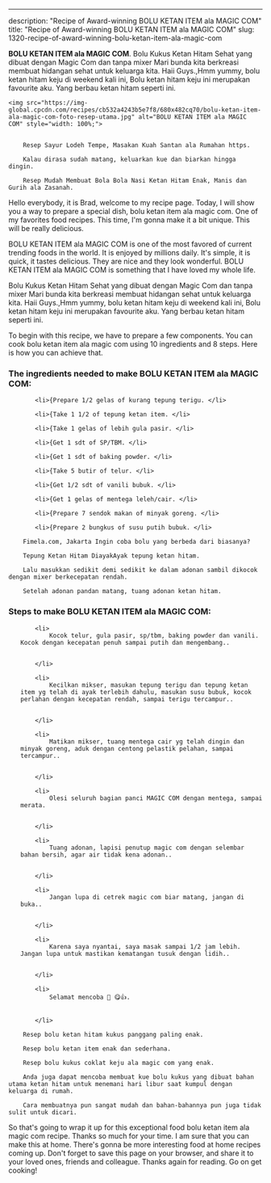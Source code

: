 ---
description: "Recipe of Award-winning BOLU KETAN ITEM ala MAGIC COM"
title: "Recipe of Award-winning BOLU KETAN ITEM ala MAGIC COM"
slug: 1320-recipe-of-award-winning-bolu-ketan-item-ala-magic-com

<p>
	<strong>BOLU KETAN ITEM ala MAGIC COM</strong>. 
	Bolu Kukus Ketan Hitam Sehat yang dibuat dengan Magic Com dan tanpa mixer Mari bunda kita berkreasi membuat hidangan sehat untuk keluarga kita. Haii Guys.,Hmm yummy, bolu ketan hitam keju di weekend kali ini, Bolu ketan hitam keju ini merupakan favourite aku. Yang berbau ketan hitam seperti ini.
</p>
<p>
	
	<img src="https://img-global.cpcdn.com/recipes/cb532a4243b5e7f8/680x482cq70/bolu-ketan-item-ala-magic-com-foto-resep-utama.jpg" alt="BOLU KETAN ITEM ala MAGIC COM" style="width: 100%;">
	
	
		Resep Sayur Lodeh Tempe, Masakan Kuah Santan ala Rumahan https.
	
		Kalau dirasa sudah matang, keluarkan kue dan biarkan hingga dingin.
	
		Resep Mudah Membuat Bola Bola Nasi Ketan Hitam Enak, Manis dan Gurih ala Zasanah.
	
</p>
<p>
	Hello everybody, it is Brad, welcome to my recipe page. Today, I will show you a way to prepare a special dish, bolu ketan item ala magic com. One of my favorites food recipes. This time, I'm gonna make it a bit unique. This will be really delicious.
</p>
	
<p>
	BOLU KETAN ITEM ala MAGIC COM is one of the most favored of current trending foods in the world. It is enjoyed by millions daily. It's simple, it is quick, it tastes delicious. They are nice and they look wonderful. BOLU KETAN ITEM ala MAGIC COM is something that I have loved my whole life.
</p>
<p>
	Bolu Kukus Ketan Hitam Sehat yang dibuat dengan Magic Com dan tanpa mixer Mari bunda kita berkreasi membuat hidangan sehat untuk keluarga kita. Haii Guys.,Hmm yummy, bolu ketan hitam keju di weekend kali ini, Bolu ketan hitam keju ini merupakan favourite aku. Yang berbau ketan hitam seperti ini.
</p>

<p>
To begin with this recipe, we have to prepare a few components. You can cook bolu ketan item ala magic com using 10 ingredients and 8 steps. Here is how you can achieve that.
</p>

<h3>The ingredients needed to make BOLU KETAN ITEM ala MAGIC COM:</h3>

<ol>
	
		<li>{Prepare 1/2 gelas of kurang tepung terigu. </li>
	
		<li>{Take 1 1/2 of tepung ketan item. </li>
	
		<li>{Take 1 gelas of lebih gula pasir. </li>
	
		<li>{Get 1 sdt of SP/TBM. </li>
	
		<li>{Get 1 sdt of baking powder. </li>
	
		<li>{Take 5 butir of telur. </li>
	
		<li>{Get 1/2 sdt of vanili bubuk. </li>
	
		<li>{Get 1 gelas of mentega leleh/cair. </li>
	
		<li>{Prepare 7 sendok makan of minyak goreng. </li>
	
		<li>{Prepare 2 bungkus of susu putih bubuk. </li>
	
</ol>
<p>
	
		Fimela.com, Jakarta Ingin coba bolu yang berbeda dari biasanya?
	
		Tepung Ketan Hitam DiayakAyak tepung ketan hitam.
	
		Lalu masukkan sedikit demi sedikit ke dalam adonan sambil dikocok dengan mixer berkecepatan rendah.
	
		Setelah adonan pandan matang, tuang adonan ketan hitam.
	
</p>

<h3>Steps to make BOLU KETAN ITEM ala MAGIC COM:</h3>

<ol>
	
		<li>
			Kocok telur, gula pasir, sp/tbm, baking powder dan vanili. Kocok dengan kecepatan penuh sampai putih dan mengembang..
			
			
		</li>
	
		<li>
			Kecilkan mikser, masukan tepung terigu dan tepung ketan item yg telah di ayak terlebih dahulu, masukan susu bubuk, kocok perlahan dengan kecepatan rendah, sampai terigu tercampur..
			
			
		</li>
	
		<li>
			Matikan mikser, tuang mentega cair yg telah dingin dan minyak goreng, aduk dengan centong pelastik pelahan, sampai tercampur..
			
			
		</li>
	
		<li>
			Olesi seluruh bagian panci MAGIC COM dengan mentega, sampai merata.
			
			
		</li>
	
		<li>
			Tuang adonan, lapisi penutup magic com dengan selembar bahan bersih, agar air tidak kena adonan..
			
			
		</li>
	
		<li>
			Jangan lupa di cetrek magic com biar matang, jangan di buka..
			
			
		</li>
	
		<li>
			Karena saya nyantai, saya masak sampai 1/2 jam lebih. Jangan lupa untuk mastikan kematangan tusuk dengan lidih..
			
			
		</li>
	
		<li>
			Selamat mencoba 🍪 😋👍.
			
			
		</li>
	
</ol>

<p>
	
		Resep bolu ketan hitam kukus panggang paling enak.
	
		Resep bolu ketan item enak dan sederhana.
	
		Resep bolu kukus coklat keju ala magic com yang enak.
	
		Anda juga dapat mencoba membuat kue bolu kukus yang dibuat bahan utama ketan hitam untuk menemani hari libur saat kumpul dengan keluarga di rumah.
	
		Cara membuatnya pun sangat mudah dan bahan-bahannya pun juga tidak sulit untuk dicari.
	
</p>

<p>
	So that's going to wrap it up for this exceptional food bolu ketan item ala magic com recipe. Thanks so much for your time. I am sure that you can make this at home. There's gonna be more interesting food at home recipes coming up. Don't forget to save this page on your browser, and share it to your loved ones, friends and colleague. Thanks again for reading. Go on get cooking!
</p>
